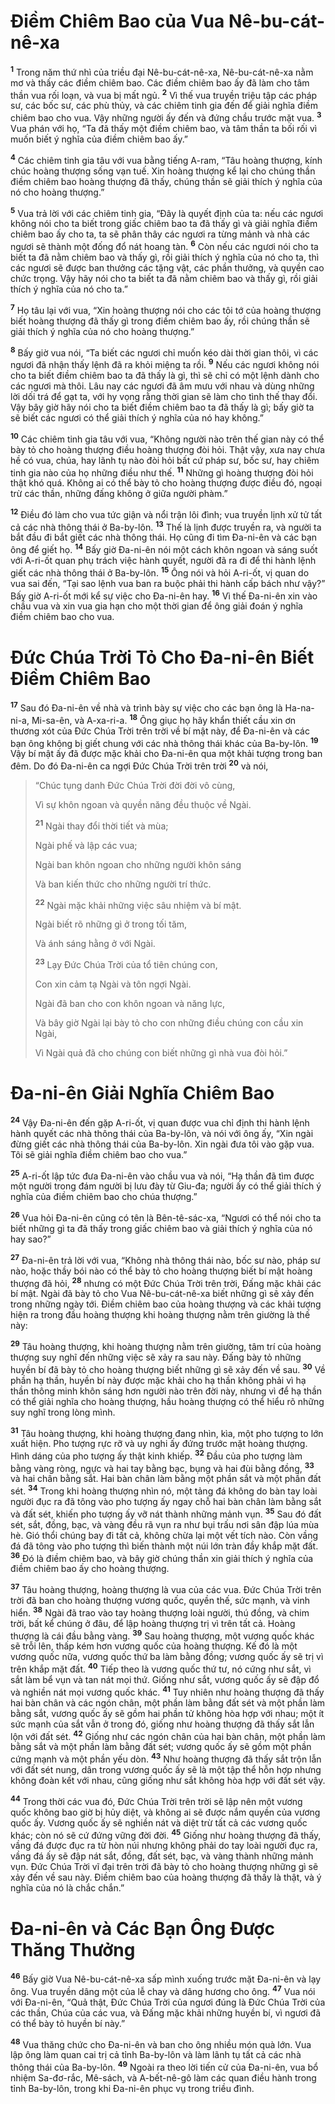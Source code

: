 # Điềm Chiêm Bao của Vua Nê-bu-cát-nê-xa

<sup><b>1</b></sup> Trong năm thứ nhì của triều đại Nê-bu-cát-nê-xa, Nê-bu-cát-nê-xa nằm mơ và thấy các điềm chiêm bao. Các điềm chiêm bao ấy đã làm cho tâm thần vua rối loạn, và vua bị mất ngủ. <sup><b>2</b></sup> Vì thế vua truyền triệu tập các pháp sư, các bốc sư, các phù thủy, và các chiêm tinh gia đến để giải nghĩa điềm chiêm bao cho vua. Vậy những người ấy đến và đứng chầu trước mặt vua. <sup><b>3</b></sup> Vua phán với họ, “Ta đã thấy một điềm chiêm bao, và tâm thần ta bối rối vì muốn biết ý nghĩa của điềm chiêm bao ấy.”

<sup><b>4</b></sup> Các chiêm tinh gia tâu với vua bằng tiếng A-ram, “Tâu hoàng thượng, kính chúc hoàng thượng sống vạn tuế. Xin hoàng thượng kể lại cho chúng thần điềm chiêm bao hoàng thượng đã thấy, chúng thần sẽ giải thích ý nghĩa của nó cho hoàng thượng.”

<sup><b>5</b></sup> Vua trả lời với các chiêm tinh gia, “Đây là quyết định của ta: nếu các ngươi không nói cho ta biết trong giấc chiêm bao ta đã thấy gì và giải nghĩa điềm chiêm bao ấy cho ta, ta sẽ phân thây các ngươi ra từng mảnh và nhà các ngươi sẽ thành một đống đổ nát hoang tàn. <sup><b>6</b></sup> Còn nếu các ngươi nói cho ta biết ta đã nằm chiêm bao và thấy gì, rồi giải thích ý nghĩa của nó cho ta, thì các ngươi sẽ được ban thưởng các tặng vật, các phần thưởng, và quyền cao chức trọng. Vậy hãy nói cho ta biết ta đã nằm chiêm bao và thấy gì, rồi giải thích ý nghĩa của nó cho ta.”

<sup><b>7</b></sup> Họ tâu lại với vua, “Xin hoàng thượng nói cho các tôi tớ của hoàng thượng biết hoàng thượng đã thấy gì trong điềm chiêm bao ấy, rồi chúng thần sẽ giải thích ý nghĩa của nó cho hoàng thượng.”

<sup><b>8</b></sup> Bấy giờ vua nói, “Ta biết các ngươi chỉ muốn kéo dài thời gian thôi, vì các ngươi đã nhận thấy lệnh đã ra khỏi miệng ta rồi. <sup><b>9</b></sup> Nếu các ngươi không nói cho ta biết điềm chiêm bao ta đã thấy là gì, thì sẽ chỉ có một lệnh dành cho các ngươi mà thôi. Lâu nay các ngươi đã âm mưu với nhau và dùng những lời dối trá để gạt ta, với hy vọng rằng thời gian sẽ làm cho tình thế thay đổi. Vậy bây giờ hãy nói cho ta biết điềm chiêm bao ta đã thấy là gì; bấy giờ ta sẽ biết các ngươi có thể giải thích ý nghĩa của nó hay không.”

<sup><b>10</b></sup> Các chiêm tinh gia tâu với vua, “Không người nào trên thế gian này có thể bày tỏ cho hoàng thượng điều hoàng thượng đòi hỏi. Thật vậy, xưa nay chưa hề có vua, chúa, hay lãnh tụ nào đòi hỏi bất cứ pháp sư, bốc sư, hay chiêm tinh gia nào của họ những điều như thế. <sup><b>11</b></sup> Những gì hoàng thượng đòi hỏi thật khó quá. Không ai có thể bày tỏ cho hoàng thượng được điều đó, ngoại trừ các thần, những đấng không ở giữa người phàm.”

<sup><b>12</b></sup> Điều đó làm cho vua tức giận và nổi trận lôi đình; vua truyền lịnh xử tử tất cả các nhà thông thái ở Ba-by-lôn. <sup><b>13</b></sup> Thế là lịnh được truyền ra, và người ta bắt đầu đi bắt giết các nhà thông thái. Họ cũng đi tìm Đa-ni-ên và các bạn ông để giết họ. <sup><b>14</b></sup> Bấy giờ Đa-ni-ên nói một cách khôn ngoan và sáng suốt với A-ri-ốt quan phụ trách việc hành quyết, người đã ra đi để thi hành lệnh giết các nhà thông thái ở Ba-by-lôn. <sup><b>15</b></sup> Ông nói và hỏi A-ri-ốt, vị quan do vua sai đến, “Tại sao lệnh vua ban ra buộc phải thi hành cấp bách như vậy?” Bấy giờ A-ri-ốt mới kể sự việc cho Đa-ni-ên hay. <sup><b>16</b></sup> Vì thế Đa-ni-ên xin vào chầu vua và xin vua gia hạn cho một thời gian để ông giải đoán ý nghĩa điềm chiêm bao cho vua.

# Đức Chúa Trời Tỏ Cho Đa-ni-ên Biết Điềm Chiêm Bao

<sup><b>17</b></sup> Sau đó Đa-ni-ên về nhà và trình bày sự việc cho các bạn ông là Ha-na-ni-a, Mi-sa-ên, và A-xa-ri-a. <sup><b>18</b></sup> Ông giục họ hãy khẩn thiết cầu xin ơn thương xót của Đức Chúa Trời trên trời về bí mật này, để Đa-ni-ên và các bạn ông không bị giết chung với các nhà thông thái khác của Ba-by-lôn. <sup><b>19</b></sup> Vậy bí mật ấy đã được mặc khải cho Đa-ni-ên qua một khải tượng trong ban đêm. Do đó Đa-ni-ên ca ngợi Đức Chúa Trời trên trời <sup><b>20</b></sup> và nói,

> “Chúc tụng danh Đức Chúa Trời đời đời vô cùng,
>
> Vì sự khôn ngoan và quyền năng đều thuộc về Ngài.
>
> <sup><b>21</b></sup> Ngài thay đổi thời tiết và mùa;
>
> Ngài phế và lập các vua;
>
> Ngài ban khôn ngoan cho những người khôn sáng
>
> Và ban kiến thức cho những người trí thức.
>
> <sup><b>22</b></sup> Ngài mặc khải những việc sâu nhiệm và bí mật.
>
> Ngài biết rõ những gì ở trong tối tăm,
>
> Và ánh sáng hằng ở với Ngài.
>
> <sup><b>23</b></sup> Lạy Đức Chúa Trời của tổ tiên chúng con,
>
> Con xin cảm tạ Ngài và tôn ngợi Ngài.
>
> Ngài đã ban cho con khôn ngoan và năng lực,
>
> Và bây giờ Ngài lại bày tỏ cho con những điều chúng con cầu xin Ngài,
>
> Vì Ngài quả đã cho chúng con biết những gì nhà vua đòi hỏi.”

# Đa-ni-ên Giải Nghĩa Chiêm Bao

<sup><b>24</b></sup> Vậy Đa-ni-ên đến gặp A-ri-ốt, vị quan được vua chỉ định thi hành lệnh hành quyết các nhà thông thái của Ba-by-lôn, và nói với ông ấy, “Xin ngài đừng giết các nhà thông thái của Ba-by-lôn. Xin ngài đưa tôi vào gặp vua. Tôi sẽ giải nghĩa điềm chiêm bao cho vua.”

<sup><b>25</b></sup> A-ri-ốt lập tức đưa Đa-ni-ên vào chầu vua và nói, “Hạ thần đã tìm được một người trong đám người bị lưu đày từ Giu-đa; người ấy có thể giải thích ý nghĩa của điềm chiêm bao cho chúa thượng.”

<sup><b>26</b></sup> Vua hỏi Đa-ni-ên cũng có tên là Bên-tê-sác-xa, “Ngươi có thể nói cho ta biết những gì ta đã thấy trong giấc chiêm bao và giải thích ý nghĩa của nó hay sao?”

<sup><b>27</b></sup> Đa-ni-ên trả lời với vua, “Không nhà thông thái nào, bốc sư nào, pháp sư nào, hoặc thầy bói nào có thể bày tỏ cho hoàng thượng biết bí mật hoàng thượng đã hỏi, <sup><b>28</b></sup> nhưng có một Đức Chúa Trời trên trời, Đấng mặc khải các bí mật. Ngài đã bày tỏ cho Vua Nê-bu-cát-nê-xa biết những gì sẽ xảy đến trong những ngày tới. Điềm chiêm bao của hoàng thượng và các khải tượng hiện ra trong đầu hoàng thượng khi hoàng thượng nằm trên giường là thế này:

<sup><b>29</b></sup> Tâu hoàng thượng, khi hoàng thượng nằm trên giường, tâm trí của hoàng thượng suy nghĩ đến những việc sẽ xảy ra sau này. Đấng bày tỏ những huyền bí đã bày tỏ cho hoàng thượng biết những gì sẽ xảy đến về sau. <sup><b>30</b></sup> Về phần hạ thần, huyền bí này được mặc khải cho hạ thần không phải vì hạ thần thông minh khôn sáng hơn người nào trên đời này, nhưng vì để hạ thần có thể giải nghĩa cho hoàng thượng, hầu hoàng thượng có thể hiểu rõ những suy nghĩ trong lòng mình.

<sup><b>31</b></sup> Tâu hoàng thượng, khi hoàng thượng đang nhìn, kìa, một pho tượng to lớn xuất hiện. Pho tượng rực rỡ và uy nghi ấy đứng trước mặt hoàng thượng. Hình dáng của pho tượng ấy thật kinh khiếp. <sup><b>32</b></sup> Đầu của pho tượng làm bằng vàng ròng, ngực và hai tay bằng bạc, bụng và hai đùi bằng đồng, <sup><b>33</b></sup> và hai chân bằng sắt. Hai bàn chân làm bằng một phần sắt và một phần đất sét. <sup><b>34</b></sup> Trong khi hoàng thượng nhìn nó, một tảng đá không do bàn tay loài người đục ra đã tông vào pho tượng ấy ngay chỗ hai bàn chân làm bằng sắt và đất sét, khiến pho tượng ấy vỡ nát thành những mảnh vụn. <sup><b>35</b></sup> Sau đó đất sét, sắt, đồng, bạc, và vàng đều rã vụn ra như bụi trấu nơi sân đập lúa mùa hè. Gió thổi chúng bay đi tất cả, không chừa lại một vết tích nào. Còn vầng đá đã tông vào pho tượng thì biến thành một núi lớn tràn đầy khắp mặt đất. <sup><b>36</b></sup> Đó là điềm chiêm bao, và bây giờ chúng thần xin giải thích ý nghĩa của điềm chiêm bao ấy cho hoàng thượng.

<sup><b>37</b></sup> Tâu hoàng thượng, hoàng thượng là vua của các vua. Đức Chúa Trời trên trời đã ban cho hoàng thượng vương quốc, quyền thế, sức mạnh, và vinh hiển. <sup><b>38</b></sup> Ngài đã trao vào tay hoàng thượng loài người, thú đồng, và chim trời, bất kể chúng ở đâu, để lập hoàng thượng trị vì trên tất cả. Hoàng thượng là cái đầu bằng vàng. <sup><b>39</b></sup> Sau hoàng thượng, một vương quốc khác sẽ trỗi lên, thấp kém hơn vương quốc của hoàng thượng. Kế đó là một vương quốc nữa, vương quốc thứ ba làm bằng đồng; vương quốc ấy sẽ trị vì trên khắp mặt đất. <sup><b>40</b></sup> Tiếp theo là vương quốc thứ tư, nó cứng như sắt, vì sắt làm bể vụn và tan nát mọi thứ. Giống như sắt, vương quốc ấy sẽ đập đổ và nghiền nát mọi vương quốc khác. <sup><b>41</b></sup> Tuy nhiên như hoàng thượng đã thấy hai bàn chân và các ngón chân, một phần làm bằng đất sét và một phần làm bằng sắt, vương quốc ấy sẽ gồm hai phần tử không hòa hợp với nhau; một ít sức mạnh của sắt vẫn ở trong đó, giống như hoàng thượng đã thấy sắt lẫn lộn với đất sét. <sup><b>42</b></sup> Giống như các ngón chân của hai bàn chân, một phần làm bằng sắt và một phần làm bằng đất sét; vương quốc ấy sẽ gồm một phần cứng mạnh và một phần yếu dòn. <sup><b>43</b></sup> Như hoàng thượng đã thấy sắt trộn lẫn với đất sét nung, dân trong vương quốc ấy sẽ là một tập thể hỗn hợp nhưng không đoàn kết với nhau, cũng giống như sắt không hòa hợp với đất sét vậy.

<sup><b>44</b></sup> Trong thời các vua đó, Đức Chúa Trời trên trời sẽ lập nên một vương quốc không bao giờ bị hủy diệt, và không ai sẽ được nắm quyền của vương quốc ấy. Vương quốc ấy sẽ nghiền nát và diệt trừ tất cả các vương quốc khác; còn nó sẽ cứ đứng vững đời đời. <sup><b>45</b></sup> Giống như hoàng thượng đã thấy, vầng đá được đục ra từ hòn núi nhưng không phải do tay loài người đục ra, vầng đá ấy sẽ đập nát sắt, đồng, đất sét, bạc, và vàng thành những mảnh vụn. Đức Chúa Trời vĩ đại trên trời đã bày tỏ cho hoàng thượng những gì sẽ xảy đến về sau này. Điềm chiêm bao của hoàng thượng đã thấy là thật, và ý nghĩa của nó là chắc chắn.”

# Đa-ni-ên và Các Bạn Ông Được Thăng Thưởng

<sup><b>46</b></sup> Bấy giờ Vua Nê-bu-cát-nê-xa sấp mình xuống trước mặt Đa-ni-ên và lạy ông. Vua truyền dâng một của lễ chay và dâng hương cho ông. <sup><b>47</b></sup> Vua nói với Đa-ni-ên, “Quả thật, Đức Chúa Trời của ngươi đúng là Đức Chúa Trời của các thần, Chúa của các vua, và Đấng mặc khải những huyền bí, vì ngươi đã có thể bày tỏ huyền bí này.”

<sup><b>48</b></sup> Vua thăng chức cho Đa-ni-ên và ban cho ông nhiều món quà lớn. Vua lập ông làm quan cai trị cả tỉnh Ba-by-lôn và làm lãnh tụ tất cả các nhà thông thái của Ba-by-lôn. <sup><b>49</b></sup> Ngoài ra theo lời tiến cử của Đa-ni-ên, vua bổ nhiệm Sa-đơ-rắc, Mê-sách, và A-bết-nê-gô làm các quan điều hành trong tỉnh Ba-by-lôn, trong khi Đa-ni-ên phục vụ trong triều đình.
